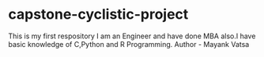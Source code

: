 # capstone-cyclistic-project
This is my first respository
I am an Engineer and have done MBA also.I have basic knowledge of C,Python and R Programming.
Author - Mayank Vatsa
